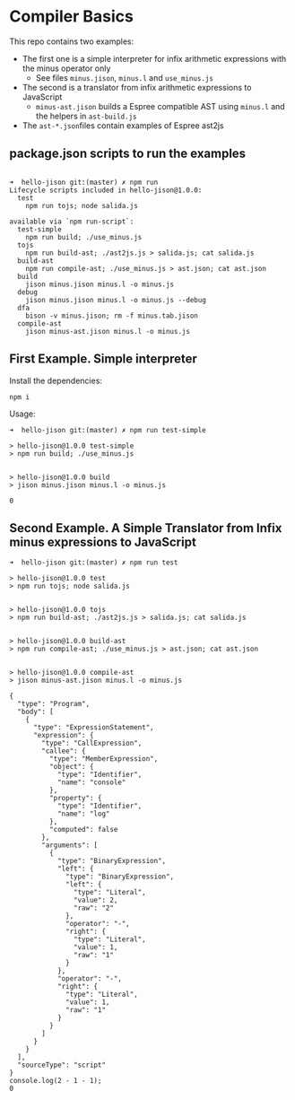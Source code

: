# Compiler Basics

This repo contains two examples:

* The first one is a simple interpreter for infix arithmetic expressions with the minus operator only
  * See files `minus.jison`, `minus.l` and  `use_minus.js`
* The second is a translator from infix arithmetic expressions to JavaScript
  * `minus-ast.jison` builds a Espree compatible AST using `minus.l` and the helpers in `ast-build.js`
* The `ast-*.json`files contain examples of Espree ast2js
  
## package.json scripts to run the examples

```

➜  hello-jison git:(master) ✗ npm run
Lifecycle scripts included in hello-jison@1.0.0:
  test
    npm run tojs; node salida.js

available via `npm run-script`:
  test-simple
    npm run build; ./use_minus.js
  tojs
    npm run build-ast; ./ast2js.js > salida.js; cat salida.js
  build-ast
    npm run compile-ast; ./use_minus.js > ast.json; cat ast.json
  build
    jison minus.jison minus.l -o minus.js
  debug
    jison minus.jison minus.l -o minus.js --debug
  dfa
    bison -v minus.jison; rm -f minus.tab.jison
  compile-ast
    jison minus-ast.jison minus.l -o minus.js
```

## First Example. Simple interpreter

Install the dependencies:

```
npm i
```

Usage:

```
➜  hello-jison git:(master) ✗ npm run test-simple

> hello-jison@1.0.0 test-simple
> npm run build; ./use_minus.js


> hello-jison@1.0.0 build
> jison minus.jison minus.l -o minus.js

0
```

## Second Example. A Simple Translator from Infix minus expressions to JavaScript

```
➜  hello-jison git:(master) ✗ npm run test       

> hello-jison@1.0.0 test
> npm run tojs; node salida.js


> hello-jison@1.0.0 tojs
> npm run build-ast; ./ast2js.js > salida.js; cat salida.js


> hello-jison@1.0.0 build-ast
> npm run compile-ast; ./use_minus.js > ast.json; cat ast.json


> hello-jison@1.0.0 compile-ast
> jison minus-ast.jison minus.l -o minus.js

{
  "type": "Program",
  "body": [
    {
      "type": "ExpressionStatement",
      "expression": {
        "type": "CallExpression",
        "callee": {
          "type": "MemberExpression",
          "object": {
            "type": "Identifier",
            "name": "console"
          },
          "property": {
            "type": "Identifier",
            "name": "log"
          },
          "computed": false
        },
        "arguments": [
          {
            "type": "BinaryExpression",
            "left": {
              "type": "BinaryExpression",
              "left": {
                "type": "Literal",
                "value": 2,
                "raw": "2"
              },
              "operator": "-",
              "right": {
                "type": "Literal",
                "value": 1,
                "raw": "1"
              }
            },
            "operator": "-",
            "right": {
              "type": "Literal",
              "value": 1,
              "raw": "1"
            }
          }
        ]
      }
    }
  ],
  "sourceType": "script"
}
console.log(2 - 1 - 1);
0
```